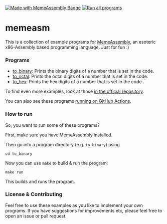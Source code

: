 [![Made with MemeAssembly Badge](https://img.shields.io/badge/made%20with-MemeAssembly-blue)](https://github.com/kammt/MemeAssembly) [![Run all programs](https://github.com/xarantolus/memeasm/actions/workflows/run_all.yml/badge.svg)](https://github.com/xarantolus/memeasm/actions/workflows/run_all.yml)

# memeasm
This is a collection of example programs for [MemeAssembly](https://github.com/kammt/MemeAssembly), an esoteric x86-Assembly based programming language. Just for fun :)

### Programs
* [to_binary](to_binary/to_binary.memeasm): Prints the binary digits of a number that is set in the code.
* [to_octal](to_octal/to_octal.memeasm): Prints the octal digits of a number that is set in the code.
* [to_hex](to_hex/to_hex.memeasm): Prints the hex digits of a number that is set in the code.

To find even more examples, look at those [in the official repository](https://github.com/kammt/MemeAssembly/tree/main/examples).

You can also see these programs [running on GitHub Actions](https://github.com/xarantolus/memeasm/actions/workflows/run_all.yml).

### How to run
So, you want to run some of these programs?

First, make sure you have MemeAssembly installed.

Then go into a program directory (e.g. `to_binary`) using 

    cd to_binary

Now you can use `make` to build & run the program:

    make run

This builds and runs the program.

### License & Contributing
Feel free to use these examples as you like to implement your own programs. If you have suggestions for improvements etc, please feel free to open an issue or pull request.
